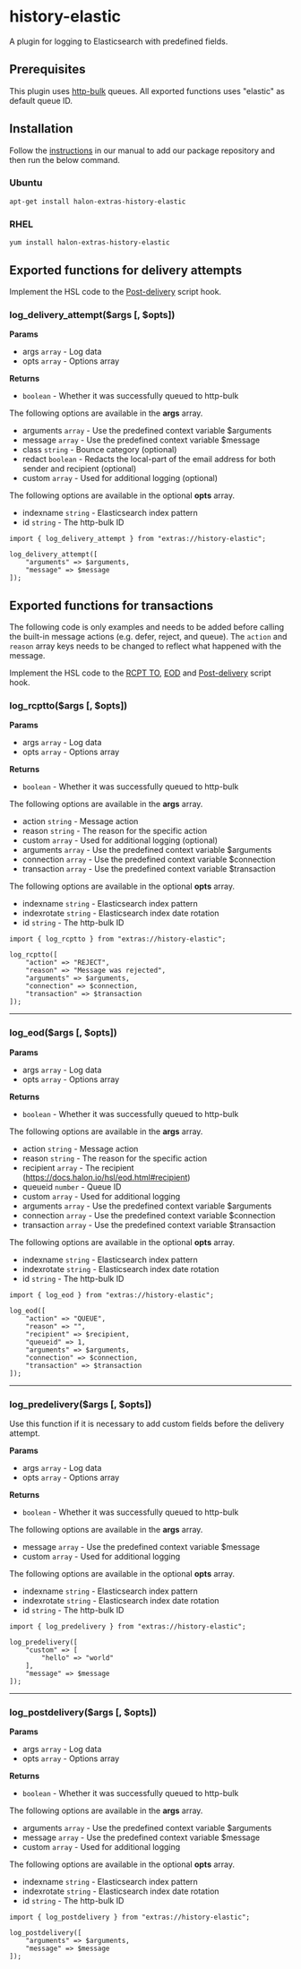 # history-elastic

A plugin for logging to Elasticsearch with predefined fields.

## Prerequisites

This plugin uses [http-bulk](https://github.com/halon-extras/http-bulk) queues. All exported functions uses "elastic" as default queue ID.

## Installation

Follow the [instructions](https://docs.halon.io/manual/comp_install.html#installation) in our manual to add our package repository and then run the below command.

### Ubuntu

```
apt-get install halon-extras-history-elastic
```

### RHEL

```
yum install halon-extras-history-elastic
```

## Exported functions for delivery attempts

Implement the HSL code to the [Post-delivery](https://docs.halon.io/hsl/postdelivery.html) script hook.

### log_delivery_attempt($args [, $opts])

**Params**

- args `array` - Log data
- opts `array` - Options array

**Returns**

- `boolean` - Whether it was successfully queued to http-bulk

The following options are available in the **args** array.

- arguments `array` - Use the predefined context variable $arguments
- message `array` - Use the predefined context variable $message
- class `string` - Bounce category (optional)
- redact `boolean` - Redacts the local-part of the email address for both sender and recipient (optional)
- custom `array` - Used for additional logging (optional)

The following options are available in the optional **opts** array.

- indexname `string` - Elasticsearch index pattern
- id `string` - The http-bulk ID

```
import { log_delivery_attempt } from "extras://history-elastic";

log_delivery_attempt([
    "arguments" => $arguments,
    "message" => $message
]);
```

## Exported functions for transactions

The following code is only examples and needs to be added before calling the built-in message actions (e.g. defer, reject, and queue). The `action` and `reason` array keys needs to be changed to reflect what happened with the message.

Implement the HSL code to the [RCPT TO](https://docs.halon.io/hsl/rcptto.html), [EOD](https://docs.halon.io/hsl/eod.html) and [Post-delivery](https://docs.halon.io/hsl/postdelivery.html) script hook.

### log_rcptto($args [, $opts])

**Params**

- args `array` - Log data
- opts `array` - Options array

**Returns**

- `boolean` - Whether it was successfully queued to http-bulk

The following options are available in the **args** array.

- action `string` -  Message action
- reason `string` - The reason for the specific action
- custom `array` - Used for additional logging (optional)
- arguments `array` - Use the predefined context variable $arguments
- connection `array` - Use the predefined context variable $connection
- transaction `array` - Use the predefined context variable $transaction

The following options are available in the optional **opts** array.

- indexname `string` - Elasticsearch index pattern
- indexrotate `string` - Elasticsearch index date rotation
- id `string` - The http-bulk ID

```
import { log_rcptto } from "extras://history-elastic";

log_rcptto([
    "action" => "REJECT",
    "reason" => "Message was rejected",
    "arguments" => $arguments,
    "connection" => $connection,
    "transaction" => $transaction
]);
```

---

### log_eod($args [, $opts])

**Params**

- args `array` - Log data
- opts `array` - Options array

**Returns**

- `boolean` - Whether it was successfully queued to http-bulk

The following options are available in the **args** array.

- action `string` -  Message action
- reason `string` - The reason for the specific action
- recipient `array` -  The recipient (https://docs.halon.io/hsl/eod.html#recipient)
- queueid `number` - Queue ID
- custom `array` - Used for additional logging
- arguments `array` - Use the predefined context variable $arguments
- connection `array` - Use the predefined context variable $connection
- transaction `array` - Use the predefined context variable $transaction

The following options are available in the optional **opts** array.

- indexname `string` - Elasticsearch index pattern
- indexrotate `string` - Elasticsearch index date rotation
- id `string` - The http-bulk ID

```
import { log_eod } from "extras://history-elastic";

log_eod([
    "action" => "QUEUE",
    "reason" => "",
    "recipient" => $recipient,
    "queueid" => 1,
    "arguments" => $arguments,
    "connection" => $connection,
    "transaction" => $transaction
]);
```

---

### log_predelivery($args [, $opts])

Use this function if it is necessary to add custom fields before the delivery attempt.

**Params**

- args `array` - Log data
- opts `array` - Options array

**Returns**

- `boolean` - Whether it was successfully queued to http-bulk

The following options are available in the **args** array.

- message `array` - Use the predefined context variable $message
- custom `array` - Used for additional logging

The following options are available in the optional **opts** array.

- indexname `string` - Elasticsearch index pattern
- indexrotate `string` - Elasticsearch index date rotation
- id `string` - The http-bulk ID

```
import { log_predelivery } from "extras://history-elastic";

log_predelivery([
    "custom" => [
        "hello" => "world"
    ],
    "message" => $message
]);
```

---

### log_postdelivery($args [, $opts])

**Params**

- args `array` - Log data
- opts `array` - Options array

**Returns**

- `boolean` - Whether it was successfully queued to http-bulk

The following options are available in the **args** array.

- arguments `array` - Use the predefined context variable $arguments
- message `array` - Use the predefined context variable $message
- custom `array` - Used for additional logging

The following options are available in the optional **opts** array.

- indexname `string` - Elasticsearch index pattern
- indexrotate `string` - Elasticsearch index date rotation
- id `string` - The http-bulk ID

```
import { log_postdelivery } from "extras://history-elastic";

log_postdelivery([
    "arguments" => $arguments,
    "message" => $message
]);
```
